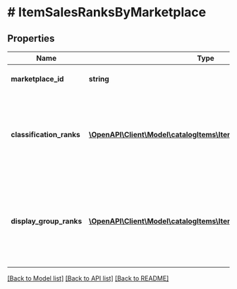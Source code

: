 # # ItemSalesRanksByMarketplace

## Properties

Name | Type | Description | Notes
------------ | ------------- | ------------- | -------------
**marketplace_id** | **string** | Amazon marketplace identifier. |
**classification_ranks** | [**\OpenAPI\Client\Model\catalogItems\ItemClassificationSalesRank[]**](ItemClassificationSalesRank.md) | Sales ranks of an Amazon catalog item for an Amazon marketplace by classification. | [optional]
**display_group_ranks** | [**\OpenAPI\Client\Model\catalogItems\ItemDisplayGroupSalesRank[]**](ItemDisplayGroupSalesRank.md) | Sales ranks of an Amazon catalog item for an Amazon marketplace by website display group. | [optional]

[[Back to Model list]](../../README.md#models) [[Back to API list]](../../README.md#endpoints) [[Back to README]](../../README.md)
